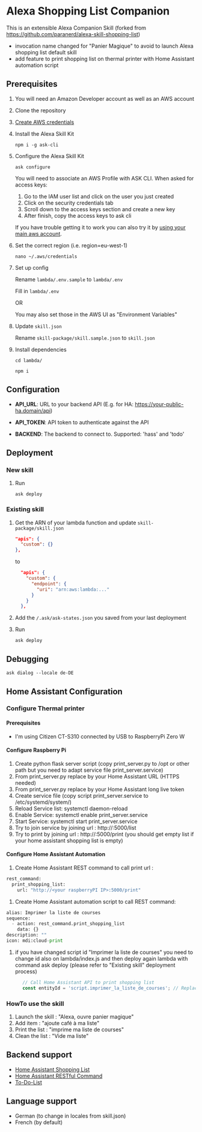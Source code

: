 # Alexa Shopping List Companion

This is an extensible Alexa Companion Skill (forked from https://github.com/paranerd/alexa-skill-shopping-list)
  - invocation name changed for "Panier Magique" to avoid to launch Alexa shopping list default skill
  - add feature to print shopping list on thermal printer with Home Assistant automation script

## Prerequisites

1. You will need an Amazon Developer account as well as an AWS account
1. Clone the repository
1. [Create AWS credentials](https://developer.amazon.com/de-DE/docs/alexa/smapi/manage-credentials-with-ask-cli.html#create-aws-credentials)

1. Install the Alexa Skill Kit
    ```
    npm i -g ask-cli
    ```
1. Configure the Alexa Skill Kit
    ```
    ask configure
    ```
    You will need to associate an AWS Profile with ASK CLI.
    When asked for access keys:
    1. Go to the IAM user list and click on the user you just created
    2. Click on the security credentials tab
    3. Scroll down to the access keys section and create a new key
    4. After finish, copy the access keys to ask cli

    If you have trouble getting it to work you can also try it by [using your main aws account](https://stackoverflow.com/a/37947853).


1. Set the correct region (i.e. region=eu-west-1)
    ```
    nano ~/.aws/credentials
    ```
1. Set up config

    Rename `lambda/.env.sample` to `lambda/.env`

    Fill in `lambda/.env`

    OR

    You may also set those in the AWS UI as "Environment Variables"
1. Update `skill.json`

    Rename `skill-package/skill.sample.json` to `skill.json`
1. Install dependencies

    ```
    cd lambda/
    ```

    ```
    npm i
    ```

## Configuration

- **API_URL**: URL to your backend API (E.g. for HA: https://your-public-ha.domain/api)

- **API_TOKEN**: API token to authenticate against the API

- **BACKEND**: The backend to connect to. Supported: 'hass' and 'todo'

## Deployment

### New skill

1. Run
    ```
    ask deploy
    ```

### Existing skill

1. Get the ARN of your lambda function and update `skill-package/skill.json`

    ```json
    "apis": {
      "custom": {}
    },
    ```

    to

    ```json
      "apis": {
        "custom": {
          "endpoint": {
            "uri": "arn:aws:lambda:..."
          }
        }
      },
    ```

1. Add the `/.ask/ask-states.json` you saved from your last deployment
1. Run
    ```
    ask deploy
    ```

## Debugging

```
ask dialog --locale de-DE
```

## Home Assistant Configuration

### Configure Thermal printer

#### Prerequisites

- I'm using Citizen CT-S310 connected by USB to RaspberryPi Zero W

#### Configure Raspberry Pi

1. Create python flask server script (copy print_server.py to /opt or other path but you need to adapt service file print_server.service)
1. From print_server.py replace <YOUR HOME ASSISTANT URL> by your Home Assistant URL (HTTPS needed)
1. From print_server.py replace <YOUR HOME ASSISTANT LONG-LIVE TOKEN> by your Home Assistant long live token
1. Create service file (copy script print_server.service to /etc/systemd/system/)
1. Reload Service list: systemctl daemon-reload
1. Enable Service: systemctl enable print_server.service
1. Start Service: systemctl start print_server.service
1. Try to join service by joining url : http://<ip of your raspberryPI>:5000/list
1. Try to print by joining url : http://<ip of your raspberryPI>:5000/print (you should get empty list if your home assistant shopping list is empty)

#### Configure Home Assistant Automation

1. Create Home Assistant REST command to call print url : 
```python
rest_command:
  print_shopping_list:
    url: "http://<your raspberryPI IP>:5000/print"
```
1. Create Home Assistant automation script to call REST command:
```python
alias: Imprimer la liste de courses
sequence:
  - action: rest_command.print_shopping_list
    data: {}
description: ""
icon: mdi:cloud-print
```
1. if you have changed script id "Imprimer la liste de courses" you need to change id also on lambda/index.js and then deploy again lambda with command ask deploy (please refer to "Existing skill" deployment process)
```javascript
      // Call Home Assistant API to print shopping list
      const entityId = 'script.imprimer_la_liste_de_courses'; // Replace by your Home Assistant script entity_id
```

### HowTo use the skill

1. Launch the skill : "Alexa, ouvre panier magique"
1. Add item : "ajoute café à ma liste"
1. Print the list : "imprime ma liste de courses"
1. Clean the list : "Vide ma liste"

## Backend support

- [Home Assistant Shopping List](https://www.home-assistant.io/integrations/shopping_list/)
- [Home Assistant RESTful Command](https://www.home-assistant.io/integrations/rest_command/)
- [To-Do-List](https://github.com/paranerd/to-do-list)

## Language support

- German (to change in locales from skill.json)
- French (by default)